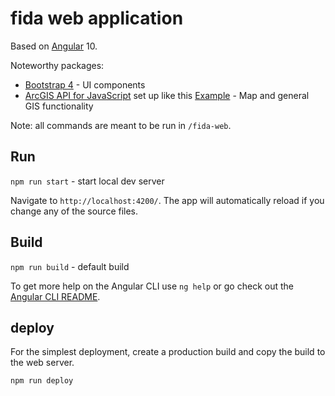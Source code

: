 # fida web application

Based on [Angular](https://angular.io/) 10.

Noteworthy packages:

- [Bootstrap 4](https://getbootstrap.com/) - UI components
- [ArcGIS API for JavaScript](https://developers.arcgis.com/javascript/) set up like this [Example](https://github.com/Esri/angular-cli-esri-map/tree/arcgis-webpack-angular) - Map and general GIS functionality

Note: all commands are meant to be run in `/fida-web`.

## Run

`npm run start` - start local dev server

Navigate to `http://localhost:4200/`. The app will automatically reload if you change any of the source files.

## Build

`npm run build` - default build

To get more help on the Angular CLI use `ng help` or go check out the [Angular CLI README](https://github.com/angular/angular-cli/blob/master/README.md).

## deploy 

For the simplest deployment, create a production build and copy the build to the web server.

`npm run deploy`


